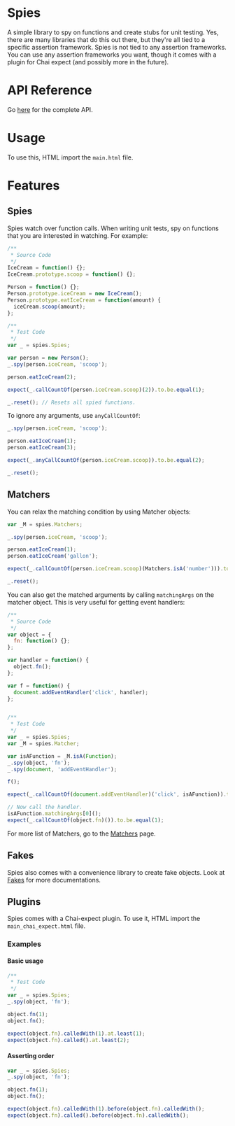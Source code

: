 # Spies
A simple library to spy on functions and create stubs for unit testing. Yes, there are many 
libraries that do this out there, but they're all tied to a specific assertion framework. Spies is 
not tied to any assertion frameworks. You can use any assertion frameworks you want, though it comes
with a plugin for Chai expect (and possibly more in the future).

# API Reference
Go [here](http://garysoed.github.io/spies/) for the complete API.

# Usage
To use this, HTML import the `main.html` file.

# Features
## Spies
Spies watch over function calls. When writing unit tests, spy on functions that you are interested
in watching. For example:

```javascript
/**
 * Source Code
 */
IceCream = function() {};
IceCream.prototype.scoop = function() {};

Person = function() {};
Person.prototype.iceCream = new IceCream();
Person.prototype.eatIceCream = function(amount) {
  iceCream.scoop(amount);
};

/**
 * Test Code
 */
var _ = spies.Spies;

var person = new Person();
_.spy(person.iceCream, 'scoop');

person.eatIceCream(2);

expect(_.callCountOf(person.iceCream.scoop)(2)).to.be.equal(1);

_.reset(); // Resets all spied functions.
```

To ignore any arguments, use `anyCallCountOf`:

```javascript
_.spy(person.iceCream, 'scoop');

person.eatIceCream(1);
person.eatIceCream(3);

expect(_.anyCallCountOf(person.iceCream.scoop)).to.be.equal(2);

_.reset();
```

## Matchers
You can relax the matching condition by using Matcher objects:
```javascript
var _M = spies.Matchers;

_.spy(person.iceCream, 'scoop');

person.eatIceCream(1);
person.eatIceCream('gallon');

expect(_.callCountOf(person.iceCream.scoop)(Matchers.isA('number'))).to.be.equal(1);

_.reset();
```

You can also get the matched arguments by calling `matchingArgs` on the matcher object. This is
very useful for getting event handlers:

```javascript
/**
 * Source Code
 */
var object = {
  fn: function() {};
};

var handler = function() {
  object.fn();
};

var f = function() {
  document.addEventHandler('click', handler);
};


/**
 * Test Code
 */
var _ = spies.Spies;
var _M = spies.Matcher;

var isAFunction = _M.isA(Function);
_.spy(object, 'fn');
_.spy(document, 'addEventHandler');

f();

expect(_.callCountOf(document.addEventHandler)('click', isAFunction)).to.be.equal(1);

// Now call the handler.
isAFunction.matchingArgs[0]();
expect(_.callCountOf(object.fn)()).to.be.equal(1);
```

For more list of Matchers, go to the [Matchers](https://github.com/garysoed/spies/wiki/Matchers) page.

## Fakes
Spies also comes with a convenience library to create fake objects. Look at [Fakes](https://github.com/garysoed/spies/wiki/Fakes) for more
documentations.

## Plugins
Spies comes with a Chai-expect plugin. To use it, HTML import the `main_chai_expect.html` file.

### Examples
#### Basic usage
```javascript
/**
 * Test Code
 */
var _ = spies.Spies;
_.spy(object, 'fn');

object.fn(1);
object.fn();

expect(object.fn).calledWith(1).at.least(1);
expect(object.fn).called().at.least(2);
```

#### Asserting order
```javascript
var _ = spies.Spies;
_.spy(object, 'fn');

object.fn(1);
object.fn();

expect(object.fn).calledWith(1).before(object.fn).calledWith();
expect(object.fn).called().before(object.fn).calledWith();
```
